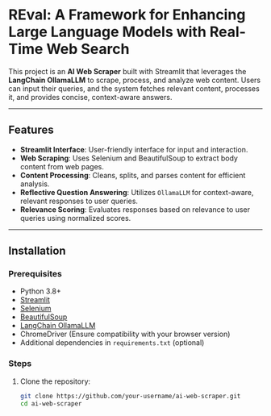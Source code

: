 # REval: A Framework for Enhancing Large Language Models with Real-Time Web Search

This project is an **AI Web Scraper** built with Streamlit that leverages the **LangChain OllamaLLM** to scrape, process, and analyze web content. Users can input their queries, and the system fetches relevant content, processes it, and provides concise, context-aware answers.

---

## Features

- **Streamlit Interface**: User-friendly interface for input and interaction.
- **Web Scraping**: Uses Selenium and BeautifulSoup to extract body content from web pages.
- **Content Processing**: Cleans, splits, and parses content for efficient analysis.
- **Reflective Question Answering**: Utilizes `OllamaLLM` for context-aware, relevant responses to user queries.
- **Relevance Scoring**: Evaluates responses based on relevance to user queries using normalized scores.

---

## Installation

### Prerequisites

- Python 3.8+
- [Streamlit](https://streamlit.io/)
- [Selenium](https://www.selenium.dev/)
- [BeautifulSoup](https://www.crummy.com/software/BeautifulSoup/)
- [LangChain OllamaLLM](https://python.langchain.com/)
- ChromeDriver (Ensure compatibility with your browser version)
- Additional dependencies in `requirements.txt` (optional)

### Steps

1. Clone the repository:
   ```bash
   git clone https://github.com/your-username/ai-web-scraper.git
   cd ai-web-scraper
